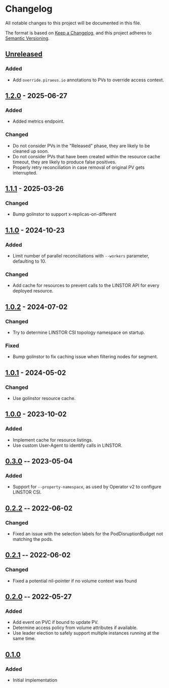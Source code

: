 # Changelog
All notable changes to this project will be documented in this file.

The format is based on [Keep a Changelog](https://keepachangelog.com/en/1.0.0/),
and this project adheres to [Semantic Versioning](https://semver.org/spec/v2.0.0.html).

## [Unreleased]

### Added

- Add `override.piraeus.io` annotations to PVs to override access context.

## [1.2.0] - 2025-06-27

### Added
- Added metrics endpoint.

### Changed
- Do not consider PVs in the "Released" phase, they are likely to be cleaned up soon.
- Do not consider PVs that have been created within the resource cache timeout, they are likely to produce false
  positives.
- Properly retry reconciliation in case removal of original PV gets interrupted.

## [1.1.1] - 2025-03-26

### Changed
- Bump golinstor to support x-replicas-on-different

## [1.1.0] - 2024-10-23

### Added
- Limit number of parallel reconciliations with `--workers` parameter, defaulting to 10.

### Changed
- Add cache for resources to prevent calls to the LINSTOR API for every deployed resource.

## [1.0.2] - 2024-07-02

### Changed
- Try to determine LINSTOR CSI topology namespace on startup.

### Fixed
- Bump golinstor to fix caching issue when filtering nodes for segment.

## [1.0.1] - 2024-05-02

### Changed
- Use golinstor resource cache.

## [1.0.0] - 2023-10-02

### Added
- Implement cache for resource listings.
- Use custom User-Agent to identify calls in LINSTOR.

## [0.3.0] -- 2023-05-04

### Added
- Support for `--property-namespace`, as used by Operator v2 to configure LINSTOR CSI.

## [0.2.2] -- 2022-06-02

### Changed
- Fixed an issue with the selection labels for the PodDisruptionBudget not matching the pods.

## [0.2.1] -- 2022-06-02

### Changed
- Fixed a potential nil-pointer if no volume context was found

## [0.2.0] -- 2022-05-27

### Added
- Add event on PVC if bound to update PV.
- Determine access policy from volume attributes if available.
- Use leader election to safely support multiple instances running at the same time.

## [0.1.0]

### Added
- Initial implementation

[Unreleased]: https://github.com/piraeusdatastore/linstor-affinity-controller/compare/v1.2.0...HEAD
[1.2.0]: https://github.com/piraeusdatastore/linstor-affinity-controller/compare/v1.1.1...v1.2.0
[1.1.1]: https://github.com/piraeusdatastore/linstor-affinity-controller/compare/v1.1.0...v1.1.1
[1.1.0]: https://github.com/piraeusdatastore/linstor-affinity-controller/compare/v1.0.2...v1.1.0
[1.0.2]: https://github.com/piraeusdatastore/linstor-affinity-controller/compare/v1.0.1...v1.0.2
[1.0.1]: https://github.com/piraeusdatastore/linstor-affinity-controller/compare/v1.0.0...v1.0.1
[1.0.0]: https://github.com/piraeusdatastore/linstor-affinity-controller/compare/v0.3.0...v1.0.0
[0.3.0]: https://github.com/piraeusdatastore/linstor-affinity-controller/compare/v0.2.2...v0.3.0
[0.2.2]: https://github.com/piraeusdatastore/linstor-affinity-controller/compare/v0.2.1...v0.2.2
[0.2.1]: https://github.com/piraeusdatastore/linstor-affinity-controller/compare/v0.2.0...v0.2.1
[0.2.0]: https://github.com/piraeusdatastore/linstor-affinity-controller/compare/v0.1.0...v0.2.0
[0.1.0]: https://github.com/piraeusdatastore/linstor-affinity-controller/releases/tag/v0.1.0

